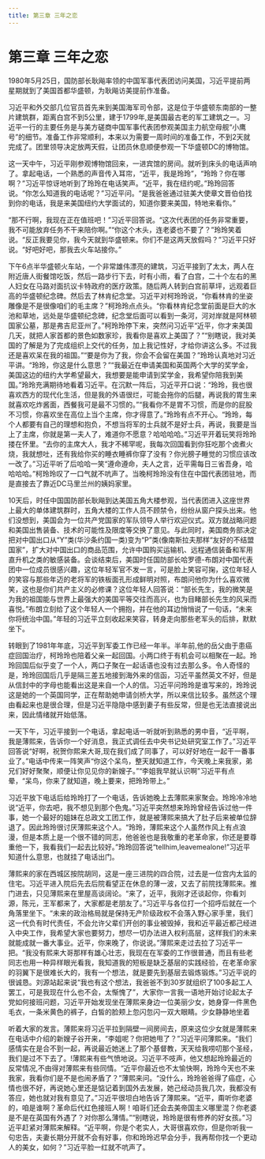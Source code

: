 ```yaml
---
title: 第三章 三年之恋
---
```


# 第三章 三年之恋

1980年5月25日，国防部长耿飚率领的中国军事代表团访问美国，习近平提前两星期就到了美国首都华盛顿，为耿飚访美提前作准备。

习近平和外交部几位官员首先来到美国海军司令部，这是位于华盛顿东南部的一整片建筑群，距离白宫不到5公里，建于1799年,是美国最古老的军工建筑之一。习近平一行的主要任务是与美方磋商中国军事代表团参观美国主力航空母舰“小鹰号”的细节。准备工作非常顺利，本来以为需要一周时间的准备工作，不到2天就完成了。团里领导决定放两天假，让团员休息顺便参观一下华盛顿DC的博物馆。

这一天中午，习近平刚参观博物馆回来，一进宾馆的房间。就听到床头的电话声响了。拿起电话，一个熟悉的声音传入耳帘，“近平，我是玲玲”，“玲玲？你在哪啊？”习近平惊讶地听到了玲玲在电话笑声。“近平，我在纽约呢。”玲玲回答说。“你怎么知道我的电话呢？”习近平问。“是我爸爸通过驻美大使章文晋伯伯找到你的电话，我是来美国纽约大学面试的，知道你要来美国，特地来看你。”

“那不行啊，我现在正在值班吧！”习近平回答说。“这次代表团的任务非常重要，我不可能放弃任务不干来陪你啊。”“你这个木头，连老婆也不要了？”玲玲笑着说。“反正我要见你，我今天就到华盛顿来。你们不是这两天放假吗？”习近平只好说。“好吧好吧，那我去火车站接你。”

下午6点半华盛顿火车站，一个非常雄伟漂亮的建筑，习近平接到了太太，两人在附近唐人街餐馆吃饭，然后一路步行下去，时有小雨，看了白宫，二十个左右的黑人妇女在马路对面抗议卡特政府的医疗政策。随后两人转到白宫前草坪，远观着巨高的华盛顿纪念碑。然后去了林肯纪念堂。习近平对柯玲玲说，“你看林肯的坐姿雕像是不是很像咱们的毛主席？”柯玲玲点点头。“你看林肯纪念堂前面是巨大的水池和草地，远处是华盛顿纪念碑，纪念堂后面可以看到一条河，河对岸就是阿林顿国家公墓，那是弗吉尼亚州了。”柯玲玲停下来，突然问习近平“近平，你才来美国几天，就把人家首都的景色如数家珍，我看你是喜欢上美国了？”“别瞎说，我对美国的了解是为了完成组织上交代的任务，加上我记性好，才给你讲这么多。不过我还是喜欢呆在我的祖国。”“要是你为了我，你会不会留在美国？”玲玲认真地对习近平讲。“玲玲，你这是什么意思？”“我最近在申请美国和英国两个大学的奖学金，美国这边的纽约大学希望最大，我想要是能申请到奖学金，我希望你陪我到美国。”玲玲充满期待地看着习近平。在沉默一阵后，习近平开口说：“玲玲，我也很喜欢西方的现代化生活，但是我的外语很烂，可能会拖你的后腿，再说我的胃生来就喜欢吃炸酱面，西餐我可是最不习惯的。”“我看你不是胃不习惯，而是你的屁股不习惯，你喜欢坐在高位上当个主席，你才得意了。”玲玲有点不开心。“玲玲，每个人都要有自己的理想和抱负，不想当将军的士兵就不是好士兵，再说，我要是当上了主席，你就是第一夫人了，难道你不愿意？哈哈哈哈。”习近平开着玩笑将玲玲搂在怀里。“去你的主席大人，我才不稀罕呢，我每次回国看到你狂吃那个卤煮火烧，我就想吐，还有我给你买的睡衣睡裤你穿了没有？你光膀子睡觉的习惯应该改一改了。”习近平听了后哈哈一笑“遵命遵命，夫人之言，近平需每日三省吾身，哈哈哈哈。”柯玲玲叹了一口气就不吭声了。当晚柯玲玲没有住在中国代表团驻地，而是直接去了靠近DC马里兰州的姨妈家里。

10天后，时任中国国防部长耿飚到达美国五角大楼参观，当代表团进入这座世界上最大的单体建筑群时，五角大楼的工作人员不顾禁令，纷纷从窗户探头出来。他们没想到，美国会为一位共产党国家的军队领导人举行欢迎仪式。双方就战略问题和美国出售装备、技术的可能性及限度等交换了意见。与此同时，美国商务部决定把对中国出口从“Y”类(华沙条约国一类)变为“P”类(像南斯拉夫那样“友好的不结盟国家”，扩大对中国出口的商品范围，允许中国购买运输机、远程通信装备和军用直升机之类的敏感装备。会谈结束后，美国时任国防部长哈罗德-布朗对中国代表团中一位成员很感兴趣，这位年轻军官不发一言，可是脸上笑容可掬，这位年轻人的笑容与那些年迈的老将军的铁板面孔形成鲜明对照，布朗问他你为什么喜欢微笑，这也是你们共产主义的必修课？这位年轻人回答说：“部长先生，我的微笑是为我的祖国能与世界上最强大的美国平等交往而高兴，也为目睹部长先生的风采而喜悦。”布朗立刻给了这个年轻人一个拥抱，并在他的耳边悄悄说了一句话，“未来你将统治中国。”年轻的习近平立刻收起来笑容，转身走向那些老军头的后排，默默坐下。

转眼到了1981年年底，习近平到军委工作已经一年半。半年前,他的岳父由于患癌症回国治疗，柯玲玲也陪着父亲一起回国。小两口终于有机会可以相聚在一起。玲玲回国后似乎变了一个人，两口子聚在一起话语也没有过去那么多。令人奇怪的是，玲玲回国后几乎是隔三差五地接到海外来的信函，习近平虽然英文不好，但是从信封中的字母也能看出这是来自一个人的信。习近平问玲玲是谁写来的，玲玲说这是她的一个英国同学，正在帮助她申请剑桥大学，所以来信比较多。虽然这个理由看起来也是很合理，但是习近平隐隐中感到妻子有些反常，但是也无法直接说出来，因此情绪就开始低落。

一天下午，习近平接到一个电话，拿起电话一听就听到熟悉的男中音，“近平啊，我是薄熙来，告诉你一个好消息，我正式调任去中央书记处研究室工作了。”习近平回答说“好啊，祝贺你熙来大哥,现在我们成了同事了，可以好好地在一起干一番事业了。”电话中传来一阵笑声“你这个呆鸟，整天就知道工作，今天晚上来我家，弟兄们好好聚聚，顺便让你见见你的新嫂子。”“李姐我早就认识啊”习近平有点晕，“呆鸟，你来了就知道，晚上要来，把玲玲带上。”

习近平放下电话后给玲玲打了一个电话，告诉她晚上去薄熙来家聚会。玲玲冷冷地说“近平，你去吧，我不想见到那个色鬼。”习近平突然想来玲玲曾经告诉过他一件事，她一个最好的姐妹在总政文工团工作，就是被薄熙来搞大了肚子后来被单位辞退了。因此玲玲很讨厌薄熙来这个人。“玲玲，薄熙来这个人虽然作风上有点浪漫，但是本质上是一个很不错的同志，他爸爸也是我敬重的老革命家，你还是要尊重他一下，我看我们一起去比较好。”玲玲回答说“tellhim,leavemealone!”习近平知道什么意思，也就挂了电话出门。

薄熙来的家在西城区按院胡同，这是一座三进院的四合院，过去是一位宫内太监的住宅。习近平进入院后先去后院看望正在休息的薄一波，又去了前院找薄熙来。推门进去，只见薄熙来在里屋高谈阔论。“来了，近平，我刚才还谈起你，你看刘源，陈元，王军都来了，大家都是老朋友了。”习近平与各位打一个招呼后就在一个角落里坐下。“未来的政治格局就是保持无产阶级政权不会落入野心家手里，我们这一代负有时代责任，不会允许父辈们开创的事业被毁掉，我和近平最近都己经进入中央工作，我希望大家也要努力，想尽一切办法进入权利高层，这样我们的未来就能成就一番大事业。近平，你来晚了，你说说。”薄熙来走过去拉了习近平一把。“我没有熙来大哥那样有雄心壮志，我现在在军委的工作很普通，而且有些老同志也用一种异样眼光看我，我知道我的短板是缺乏基层的实践经验，在老革命家的羽翼下是很难长大的，我有一个想法，就是要先到基层去锻炼锻炼。”习近平说的很诚恳。刘源站起来说“我也有这个想法，我爸爸不到30岁就组织了100多起工人罢工，可是我现在什么也不会，太惭愧了”，大家你一言我一语地开始讨论起太子党如何接班问题，习近平开始发现坐在薄熙来身边一位美丽少女，她身穿一件黑色毛衣，一条米黄色的裤子，白皙的脸颊上忽闪忽闪一双大眼睛。少女静静地坐着

听着大家的发言。薄熙来将习近平拉到隔壁一间房间去，原来这位少女就是薄熙来在电话中介绍的新嫂子谷开来，“李姐呢？你把她甩了？”习近平问薄熙来。“我们感情实在是合不到一起，再说最近她迷上了那个基督教，天天给我唠叨那个圣经，我们是过不下去了。!薄熙来有些气愤地说。习近平不吱声，他又想起玲玲最近的反常情况,不由得对薄熙来有些同情。“近平你最近也不太愉快啊，玲玲今天也不来我家，我看你们是不是也闹矛盾了？”薄熙来问。“没什么，玲玲爸爸得了癌症，心情也很不好，再说她心里还是惦记着到国外去发展，她己经动员我几次，我都没有答应，她也就对我有意见了。”习近平很坦白地告诉了薄熙来。“近平，甭听你老婆的，咱是谁啊？革命后代红色接班人啊！咱哥们还会去美帝国主义哪里混？你老婆是不是在英国有外遇了？对你那么薄情。”“别瞎说，玲玲是很有修养的好女孩。”习近平赶紧对薄熙来解释。“近平啊，你是个老实人，大哥很喜欢你，但是你听我一句忠告，夫妻长期分开就不会有好事，你和玲玲迟早会分手，我再帮你找一个更动人的美女，如何？”习近平脸一红就不吭声了。
